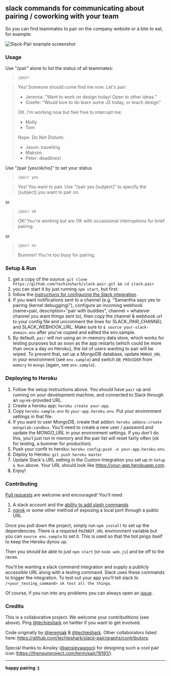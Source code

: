 
## slack commands for communicating about pairing / coworking with your team

So you can find teammates to pair on the company website or a bite to eat, for example:

<img src="https://cloud.githubusercontent.com/assets/1072292/11916732/29b14076-a749-11e5-8434-4a345f5256ed.png" alt="Slack-Pair example screenshot">


### Usage

Use "/pair" alone to list the status of all teammates:

> `/pair`

> Yes! Someone should come find me now. Let's pair:
>
> * Jeremia: "Want to work on design today! Open to other ideas." <br>
> * Giselle: "Would love to do learn some JS today, or teach design"
>
> OK. I'm working now but feel free to interrupt me:
>
>  * Molly
>  * Tom
>
> Nope. Do Not Disturb:
>
>  * Jason: travelling
>  * Maksim
>  * Peter: deadlines!

Use "/pair [yes/ok/no]" to set your status

> `/pair yes`

> Yes! You want to pair.
> Use "/pair yes [subject]" to specify the [subject] you want to pair on.

or

> `/pair ok`
>
> OK! You're working but are OK with occassional interruptions for brief pairing.

or

> `/pair no`
>
> Bummer! You're too busy for pairing.

### Setup & Run

1. get a copy of the source: `git clone https://github.com/techieshark/slack-pair.git && cd slack-pair`
2. you can start it by just running `npm start`, but first:
3. follow the [instructions for configuring the Slack integration](https://github.com/techieshark/slack-pair/issues/14).
4. If you want notifications sent to a channel (e.g. "Samantha says yes to pairing (kernel debugging)"), configure an incoming webhook (name=pair, description="pair with buddies", channel = whatever channel you want things sent to), then copy the channel & webhook url to your config file and uncomment the lines for SLACK_PAIR_CHANNEL and SLACK_WEBHOOK_URL. Make sure to `$ source your-slack-domain.env` after you've copied and edited the env.sample.
5. By default, `pair` will run using an in-memory data store, which works for testing purposes but as soon as the app restarts (which could be more than once a day on Heroku), the list of users wanting to pair will be wiped. To prevent that, set up a MongoDB database, update `MONGO_URL` in your environment (see `env.sample`) and switch `DB_PROVIDER` from `memory` to `mongo` (again, see `env.sample`).

### Deploying to Heroku

1. Follow the setup instructions above. You should have `pair` up and running on your development machine, and connected to Slack through an `ngrok`-provided URL.
2. Create a heroku app: `heroku create your-app`.
3. Copy `heroku-sample.env` to `your-app.heroku.env`. Put your environment settings in that file.
4. If you want to user MongoDB, create that addon: `heroku addons:create mongolab:sandbox`. You'll need to create a new user / password and update the MONGO_URL in your environment settings. If you don't do this, you'l just run in memory and the pair list will reset fairly often (ok for testing, a bummer for production).
5. Push your confit to heroku: `heroku config:push -e your-app.heroku.env`.
6. Deploy to Heroku: `git push heroku master`
7. Update Slack's URL setting in the Custom Integration you set up in `Setup & Run` above. Your URL should look like https://your-app.herokuapp.com.
8. Enjoy!


### Contributing

[Pull requests](https://help.github.com/articles/using-pull-requests/) are welcome and encouraged! You'll need

1. A slack account and the [ability to add slash commands](http://YOURTEAMNAME.slack.com/services/new/slash-commands)
2. [ngrok](https://ngrok.com/) or some other method of exposing a local port through a public URL

Once you pull down the project, simply run `npm install` to set up the dependencies. There is a required `PAIRBOT_URL` environment variable but you can `source env.sample` to set it. This is used so that the bot pings itself to keep the Heroku dynos up.

Then you should be able to just `npm start` (or `node web.js`) and be off to the races.

You'll be wanting a slack command integration and supply a publicly accessible URL along with a testing command. Slack uses these commands to trigger the integration. To test out your app you'll tell slack to `/<your_testing_command> ok test all the things`.

Of course, if you run into any problems you can always open an [issue](https://github.com/techieshark/slack-pair/issues).


### Credits

This is a collaborative project. We welcome your contributitions (see above). Ping [@techieshark](https://twitter.com/techieshark) on twitter if you want to get involved.

Code originally by [@jeremiak](https://github.com/jeremiak) & [@techieshark](https://github.com/techieshark). Other collaborators listed here: https://github.com/techieshark/slack-pair/graphs/contributors.

Special thanks to Ainsley ([@ainsleywagon](https://github.com/ainsleywagon)) for designing such a cool pair icon (https://thenounproject.com/term/pair/19161/).

---

**happy pairing :)**
